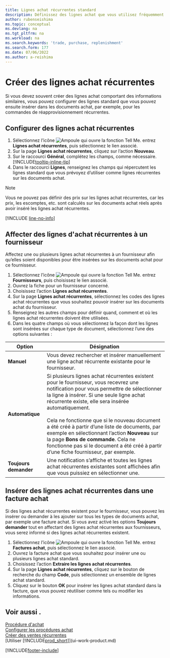 ```yaml
---
title: Lignes achat récurrentes standard
description: Définissez des lignes achat que vous utilisez fréquemment pour les insérer dans des documents achat pour remplir rapidement les lignes avec des informations standard.
author: rubenseishima
ms.topic: conceptual
ms.devlang: na
ms.tgt_pltfrm: na
ms.workload: na
ms.search.keywords: 'trade, purchase, replenishment'
ms.search.form: 177
ms.date: 07/06/2022
ms.author: a-reishima
---
```

# <a name="create-recurring-purchase-lines" />Créer des lignes achat récurrentes

Si vous devez souvent créer des lignes achat comportant des informations similaires, vous pouvez configurer des lignes standard que vous pouvez ensuite insérer dans les documents achat, par exemple, pour les commandes de réapprovisionnement récurrentes.

## <a name="set-up-recurring-purchase-lines" />Configurer des lignes achat récurrentes

1. Sélectionnez l’icône ![Ampoule qui ouvre la fonction Tell Me.](media/ui-search/search_small.png "Dites-moi ce que vous voulez faire") entrez **Lignes achat récurrentes**, puis sélectionnez le lien associé.
2. Sur la page **Lignes achat récurrentes**, cliquez sur l’action **Nouveau**.
3. Sur le raccourci **Général**, complétez les champs, comme nécessaire. [!INCLUDE[tooltip-inline-tip](includes/tooltip-inline-tip_md.md)]
4. Dans le raccourci **Lignes**, renseignez les champs qui répercutent les lignes standard que vous prévoyez d’utiliser comme lignes récurrentes sur les documents achat.

> [!NOTE]
> Vous ne pouvez pas définir des prix sur les lignes achat récurrentes, car les prix, les escomptes, etc. sont calculés sur les documents achat réels après avoir inséré les lignes achat récurrentes.

[!INCLUDE [line-no-info](includes/line-no-info.md)]

## <a name="assign-recurring-purchase-lines-to-a-vendor" />Affecter des lignes d'achat récurrentes à un fournisseur

Affectez une ou plusieurs lignes achat récurrentes à un fournisseur afin qu’elles soient disponibles pour être insérées sur les documents achat pour ce fournisseur.

1. Sélectionnez l’icône ![Ampoule qui ouvre la fonction Tell Me.](media/ui-search/search_small.png "Dites-moi ce que vous voulez faire") entrez **Fournisseurs**, puis choisissez le lien associé.
2. Ouvrez la fiche pour un fournisseur concerné.
3. Choisissez l’action **Lignes achat récurrentes**.
4. Sur la page **Lignes achat récurrentes**, sélectionnez les codes des lignes achat récurrentes que vous souhaitez pouvoir insérer sur les documents achat du fournisseur.
5. Renseignez les autres champs pour définir quand, comment et où les lignes achat récurrentes doivent être utilisées.
6. Dans les quatre champs où vous sélectionnez la façon dont les lignes sont insérées sur chaque type de document, sélectionnez l’une des options suivantes :

|Option|Désignation|
|------|-----------|
|**Manuel**|Vous devez rechercher et insérer manuellement une ligne achat récurrente existante pour le fournisseur.|
|**Automatique**|Si plusieurs lignes achat récurrentes existent pour le fournisseur, vous recevrez une notification pour vous permettre de sélectionner la ligne à insérer. Si une seule ligne achat récurrente existe, elle sera insérée automatiquement.<br /><br />Cela ne fonctionne que si le nouveau document a été créé à partir d’une liste de documents, par exemple en sélectionnant l’action **Nouveau** sur la page **Bons de commande**. Cela ne fonctionne pas si le document a été créé à partir d’une fiche fournisseur, par exemple.|
|**Toujours demander**|Une notification s’affiche et toutes les lignes achat récurrentes existantes sont affichées afin que vous puissiez en sélectionner une.

## <a name="insert-recurring-purchase-lines-on-a-purchase-invoice" />Insérer des lignes achat récurrentes dans une facture achat

Si des lignes achat récurrentes existent pour le fournisseur, vous pouvez les insérer ou demander à les ajouter sur tous les types de documents achat, par exemple une facture achat. Si vous avez activé les options **Toujours demander** tout en affectant des lignes achat récurrentes aux fournisseurs, vous serez informé si des lignes achat récurrentes existent.

1. Sélectionnez l’icône ![Ampoule qui ouvre la fonction Tell Me.](media/ui-search/search_small.png "Dites-moi ce que vous voulez faire") entrez **Factures achat**, puis sélectionnez le lien associé.
2. Ouvrez la facture achat que vous souhaitez pour insérer une ou plusieurs lignes achat standard.
3. Choisissez l’action **Extraire les lignes achat récurrentes**.
4. Sur la page **Lignes achat récurrentes**, cliquez sur le bouton de recherche du champ **Code**, puis sélectionnez un ensemble de lignes achat standard.
5. Cliquez sur le bouton **OK** pour insérer les lignes achat standard dans la facture, que vous pouvez réutiliser comme tels ou modifier les informations.

## <a name="see-also" />Voir aussi .

[Procédure d'achat](purchasing-manage-purchasing.md)  
[Configurer les procédures achat](purchasing-setup-purchasing.md)  
[Créer des ventes récurrentes](sales-how-work-standard-lines.md)  
[Utiliser [!INCLUDE[prod_short](includes/prod_short.md)]](ui-work-product.md)  

[!INCLUDE[footer-include](includes/footer-banner.md)]
